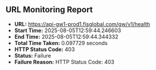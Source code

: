 ## URL Monitoring Report

- **URL:** https://api-gw1-prod1.fisglobal.com/gw/v1/health
- **Start Time:** 2025-08-05T12:59:44.246603
- **End Time:** 2025-08-05T12:59:44.344332
- **Total Time Taken:** 0.097729 seconds
- **HTTP Status Code:** 403
- **Status:** Failure
- **Failure Reason:** HTTP Status Code: 403
